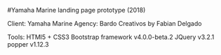 #Yamaha Marine landing page prototype (2018)

Client: Yamaha Marine
Agency: Bardo Creativos
by Fabian Delgado

Tools:
HTMl5 + CSS3
Bootstrap framework v4.0.0-beta.2
JQuery v3.2.1
popper v1.12.3
